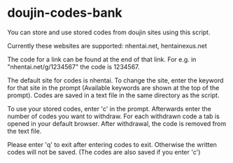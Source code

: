 # doujin-codes-bank
You can store and use stored codes from doujin sites using this script. 

Currently these websites are supported: nhentai.net, hentainexus.net

The code for a link can be found at the end of that link. For e.g. in "nhentai.net/g/1234567" the code is
1234567.

The default site for codes is nhentai. To change the site, enter the keyword for that site in the prompt
(Available keywords are shown at the top of the prompt). Codes are saved in a text file in the same
directory as the script. 

To use your stored codes, enter 'c' in the prompt. Afterwards enter the 
number of codes you want to withdraw. For each withdrawn code a tab is opened in 
your default browser. After withdrawal, the code is removed from the text file.

Please enter 'q' to exit after entering codes to exit. Otherwise the written codes will not be saved.
(The codes are also saved if you enter 'c')
